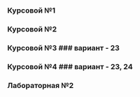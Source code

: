 ### Курсовой №1 ###
  
### Курсовой №2 ###
  
### Курсовой №3  ### вариант - 23 
### Курсовой №4 ### вариант - 23, 24
  
### Лабораторная №2 ###
